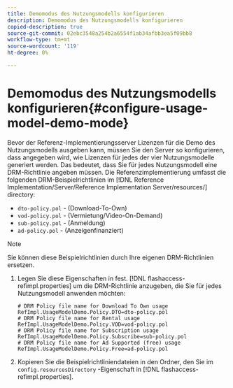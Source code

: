 ```yaml
---
title: Demomodus des Nutzungsmodells konfigurieren
description: Demomodus des Nutzungsmodells konfigurieren
copied-description: true
source-git-commit: 02ebc3548a254b2a6554f1ab34afbb3ea5f09bb8
workflow-type: tm+mt
source-wordcount: '119'
ht-degree: 0%

---
```


# Demomodus des Nutzungsmodells konfigurieren{#configure-usage-model-demo-mode}

Bevor der Referenz-Implementierungsserver Lizenzen für die Demo des Nutzungsmodells ausgeben kann, müssen Sie den Server so konfigurieren, dass angegeben wird, wie Lizenzen für jedes der vier Nutzungsmodelle generiert werden. Das bedeutet, dass Sie für jedes Nutzungsmodell eine DRM-Richtlinie angeben müssen. Die Referenzimplementierung umfasst die folgenden DRM-Beispielrichtlinien im [!DNL Reference Implementation/Server/Reference Implementation Server/resources/] directory:

* `dto-policy.pol` - (Download-To-Own)
* `vod-policy.pol` - (Vermietung/Video-On-Demand)
* `sub-policy.pol` - (Anmeldung)
* `ad-policy.pol` - (Anzeigenfinanziert)

>[!NOTE]
>
>Sie können diese Beispielrichtlinien durch Ihre eigenen DRM-Richtlinien ersetzen.

1. Legen Sie diese Eigenschaften in fest. [!DNL flashaccess-refimpl.properties] um die DRM-Richtlinie anzugeben, die Sie für jedes Nutzungsmodell anwenden möchten:

   ```
   # DRM Policy file name for Download To Own usage 
   RefImpl.UsageModelDemo.Policy.DTO=dto-policy.pol 
   # DRM Policy file name for Rental usage 
   RefImpl.UsageModelDemo.Policy.VOD=vod-policy.pol 
   # DRM Policy file name for Subscription usage 
   RefImpl.UsageModelDemo.Policy.Subscribe=sub-policy.pol 
   # DRM Policy file name for Ad Supported (free) usage 
   RefImpl.UsageModelDemo.Policy.Free=ad-policy.pol
   ```

1. Kopieren Sie die Beispielrichtliniendateien in den Ordner, den Sie im `config.resourcesDirectory` -Eigenschaft in [!DNL flashaccess-refimpl.properties].
